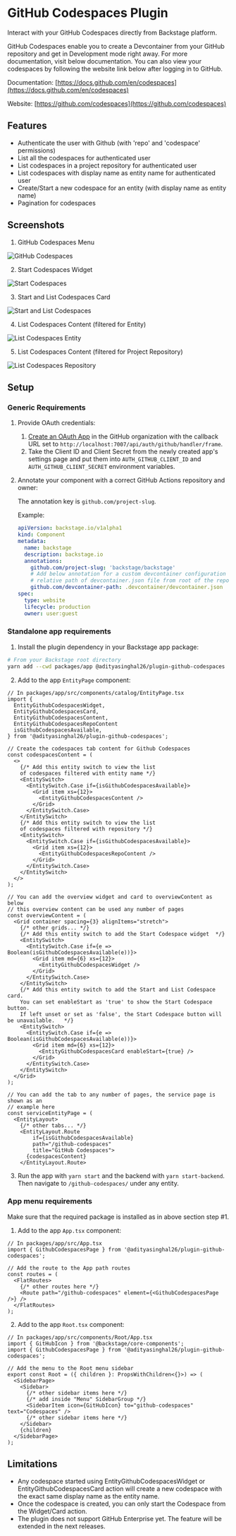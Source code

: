 # GitHub Codespaces Plugin

Interact with your GitHub Codespaces directly from Backstage platform.

GitHub Codespaces enable you to create a Devcontainer from your GitHub repository and get in Development mode right away. For more documentation, visit below documentation. You can also view your codespaces by following the website link below after logging in to GitHub.

Documentation: [https://docs.github.com/en/codespaces](https://docs.github.com/en/codespaces)

Website: [https://github.com/codespaces](https://github.com/codespaces)

## Features

- Authenticate the user with Github (with 'repo' and 'codespace' permissions)
- List all the codespaces for authenticated user
- List codespaces in a project repository for authenticated user
- List codespaces with display name as entity name for authenticated user
- Create/Start a new codespace for an entity (with display name as entity name)
- Pagination for codespaces

## Screenshots

1. GitHub Codespaces Menu

![GitHub Codespaces](./images/GithubCodespacesPage.png)

2. Start Codespaces Widget

![Start Codespaces](./images/EntityGithubCodespacesWidget.png)

3. Start and List Codespaces Card

![Start and List Codespaces](./images/EntityGithubCodespacesCard.png)

4. List Codespaces Content (filtered for Entity)

![List Codespaces Entity](./images/EntityGithubCodespacesContent.png)

5. List Codespaces Content (filtered for Project Repository)

![List Codespaces Repository](./images/EntityGithubCodespacesRepoContent.png)

## Setup

### Generic Requirements

1. Provide OAuth credentials:
   1. [Create an OAuth App](https://developer.github.com/apps/building-oauth-apps/creating-an-oauth-app/) in the GitHub organization with the callback URL set to `http://localhost:7007/api/auth/github/handler/frame`.
   2. Take the Client ID and Client Secret from the newly created app's settings page and put them into `AUTH_GITHUB_CLIENT_ID` and `AUTH_GITHUB_CLIENT_SECRET` environment variables.
2. Annotate your component with a correct GitHub Actions repository and owner:

   The annotation key is `github.com/project-slug`.

   Example:

   ```yaml
   apiVersion: backstage.io/v1alpha1
   kind: Component
   metadata:
     name: backstage
     description: backstage.io
     annotations:
       github.com/project-slug: 'backstage/backstage'
       # Add below annotation for a custom devcontainer configuration with
       # relative path of devcontainer.json file from root of the repository
       github.com/devcontainer-path: .devcontainer/devcontainer.json
   spec:
     type: website
     lifecycle: production
     owner: user:guest
   ```

### Standalone app requirements

1. Install the plugin dependency in your Backstage app package:

```bash
# From your Backstage root directory
yarn add --cwd packages/app @adityasinghal26/plugin-github-codespaces
```

2. Add to the app `EntityPage` component:

```tsx
// In packages/app/src/components/catalog/EntityPage.tsx
import {
  EntityGithubCodespacesWidget,
  EntityGithubCodespacesCard,
  EntityGithubCodespacesContent,
  EntityGithubCodespacesRepoContent
  isGithubCodespacesAvailable,
} from '@adityasinghal26/plugin-github-codespaces';

// Create the codespaces tab content for Github Codespaces
const codespacesContent = (
  <>
    {/* Add this entity switch to view the list
    of codespaces filtered with entity name */}
    <EntitySwitch>
      <EntitySwitch.Case if={isGithubCodespacesAvailable}>
        <Grid item xs={12}>
          <EntityGithubCodespacesContent />
        </Grid>
      </EntitySwitch.Case>
    </EntitySwitch>
    {/* Add this entity switch to view the list
    of codespaces filtered with repository */}
    <EntitySwitch>
      <EntitySwitch.Case if={isGithubCodespacesAvailable}>
        <Grid item xs={12}>
          <EntityGithubCodespacesRepoContent />
        </Grid>
      </EntitySwitch.Case>
    </EntitySwitch>
  </>
);

// You can add the overview widget and card to overviewContent as below
// this overview content can be used any number of pages
const overviewContent = (
  <Grid container spacing={3} alignItems="stretch">
    {/* other grids... */}
    {/* Add this entity switch to add the Start Codespace widget  */}
    <EntitySwitch>
      <EntitySwitch.Case if={e => Boolean(isGithubCodespacesAvailable(e))}>
        <Grid item md={6} xs={12}>
          <EntityGithubCodespacesWidget />
        </Grid>
      </EntitySwitch.Case>
    </EntitySwitch>
    {/* Add this entity switch to add the Start and List Codespace card.
    You can set enableStart as 'true' to show the Start Codespace button.
    If left unset or set as 'false', the Start Codespace button will be unavailable.   */}
    <EntitySwitch>
      <EntitySwitch.Case if={e => Boolean(isGithubCodespacesAvailable(e))}>
        <Grid item md={6} xs={12}>
          <EntityGithubCodespacesCard enableStart={true} />
        </Grid>
      </EntitySwitch.Case>
    </EntitySwitch>
  </Grid>
);

// You can add the tab to any number of pages, the service page is shown as an
// example here
const serviceEntityPage = (
  <EntityLayout>
    {/* other tabs... */}
    <EntityLayout.Route
        if={isGithubCodespacesAvailable}
        path="/github-codespaces"
        title="GitHub Codespaces">
      {codespacesContent}
    </EntityLayout.Route>
```

3. Run the app with `yarn start` and the backend with `yarn start-backend`.
   Then navigate to `/github-codespaces/` under any entity.

### App menu requirements

Make sure that the required package is installed as in above section step #1.

1. Add to the app `App.tsx` component:

```tsx
// In packages/app/src/App.tsx
import { GithubCodespacesPage } from '@adityasinghal26/plugin-github-codespaces';

// Add the route to the App path routes
const routes = (
  <FlatRoutes>
    {/* other routes here */}
    <Route path="/github-codespaces" element={<GithubCodespacesPage />} />
  </FlatRoutes>
);
```

2. Add to the app `Root.tsx` component:

```tsx
// In packages/app/src/components/Root/App.tsx
import { GitHubIcon } from '@backstage/core-components';
import { GithubCodespacesPage } from '@adityasinghal26/plugin-github-codespaces';

// Add the menu to the Root menu sidebar
export const Root = ({ children }: PropsWithChildren<{}>) => (
  <SidebarPage>
    <Sidebar>
      {/* other sidebar items here */}
      {/* add inside "Menu" SidebarGroup */}
      <SidebarItem icon={GitHubIcon} to="github-codespaces" text="Codespaces" />
      {/* other sidebar items here */}
    </Sidebar>
    {children}
  </SidebarPage>
);
```

<!-- ### Self-hosted / Enterprise GitHub

The plugin will try to use `backstage.io/source-location` or `backstage.io/managed-by-location`
annotations to figure out the location of the source code.

1. Add the `host` and `apiBaseUrl` to your `app-config.yaml`

```yaml
# app-config.yaml

integrations:
  github:
    - host: 'your-github-host.com'
      apiBaseUrl: 'https://api.your-github-host.com'
```-->

## Limitations

- Any codespace started using EntityGithubCodespacesWidget or EntityGithubCodespacesCard action will create a new codespace with the exact same display name as the entity name.
- Once the codespace is created, you can only start the Codespace from the Widget/Card action.
- The plugin does not support GitHub Enterprise yet. The feature will be extended in the next releases.
